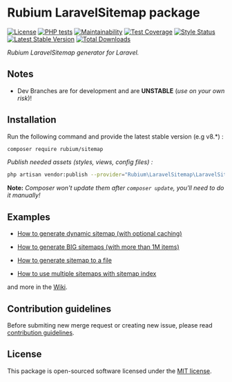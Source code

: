 # **Rubium LaravelSitemap package**

[![License](https://poser.pugx.org/rubium/sitemap/license)](https://packagist.org/packages/rubium/sitemap) [![PHP tests](https://github.com/rubium-web/laravel-sitemap/workflows/PHP%20tests/badge.svg?branch=master)](https://github.com/rubium-web/laravel-sitemap/actions?query=workflow%3A%22PHP+tests%22) [![Maintainability](https://api.codeclimate.com/v1/badges/c7b8c0079addb1217836/maintainability)](https://codeclimate.com/github/Rubium/laravel-sitemap/maintainability) [![Test Coverage](https://api.codeclimate.com/v1/badges/c7b8c0079addb1217836/test_coverage)](https://codeclimate.com/github/rubium-web/laravel-sitemap/test_coverage) [![Style Status](https://github.styleci.io/repos/10392044/shield?style=normal&branch=master)](https://github.styleci.io/repos/10392044) [![Latest Stable Version](https://poser.pugx.org/rubium/sitemap/v/stable)](https://packagist.org/packages/rubium/sitemap) [![Total Downloads](https://poser.pugx.org/rubium/sitemap/downloads)](https://packagist.org/packages/rubium/sitemap)

*Rubium LaravelSitemap generator for Laravel.*

## Notes

- Dev Branches are for development and are **UNSTABLE** (*use on your own risk*)!

## Installation

Run the following command and provide the latest stable version (e.g v8.\*) :

```bash
composer require rubium/sitemap
```

*Publish needed assets (styles, views, config files) :*

```bash
php artisan vendor:publish --provider="Rubium\LaravelSitemap\LaravelSitemapServiceProvider"
```
**Note:** *Composer won't update them after `composer update`, you'll need to do it manually!*

## Examples

- [How to generate dynamic sitemap (with optional caching)](https://github.com/rubium-web/laravel-sitemap/wiki/Dynamic-sitemap)

- [How to generate BIG sitemaps (with more than 1M items)](https://github.com/rubium-web/laravel-sitemap/wiki/LaravelSitemap-index)

- [How to generate sitemap to a file](https://github.com/rubium-web/laravel-sitemap/wiki/Generate-sitemap)

- [How to use multiple sitemaps with sitemap index](https://github.com/rubium-web/laravel-sitemap/wiki/Generate-BIG-sitemaps)

and more in the [Wiki](https://github.com/rubium-web/laravel-sitemap/wiki).

## Contribution guidelines

Before submiting new merge request or creating new issue, please read [contribution guidelines](https://gitlab.com/rubium-web/laravel-sitemap/blob/master/CONTRIBUTING.md).

## License

This package is open-sourced software licensed under the [MIT license](https://opensource.org/licenses/MIT).